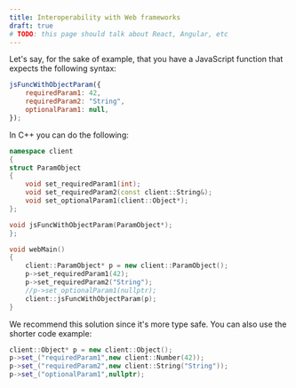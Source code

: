 ```yaml
---
title: Interoperability with Web frameworks
draft: true
# TODO: this page should talk about React, Angular, etc
---
```


Let's say, for the sake of example, that you have a JavaScript function that expects the following syntax:

```js
jsFuncWithObjectParam({
	requiredParam1: 42,
	requiredParam2: "String",
	optionalParam1: null,
});
```

In C++ you can do the following:

```cpp
namespace client
{
struct ParamObject
{
    void set_requiredParam1(int);
    void set_requiredParam2(const client::String&);
    void set_optionalParam1(client::Object*);
};

void jsFuncWithObjectParam(ParamObject*);
};

void webMain()
{
    client::ParamObject* p = new client::ParamObject();
    p->set_requiredParam1(42);
    p->set_requiredParam2("String");
    //p->set_optionalParam1(nullptr);
    client::jsFuncWithObjectParam(p);
}
```

We recommend this solution since it's more type safe. You can also use the shorter code example:

```cpp
client::Object* p = new client::Object();
p->set_("requiredParam1",new client::Number(42));
p->set_("requiredParam2",new client::String("String"));
p->set_("optionalParam1",nullptr);
```

